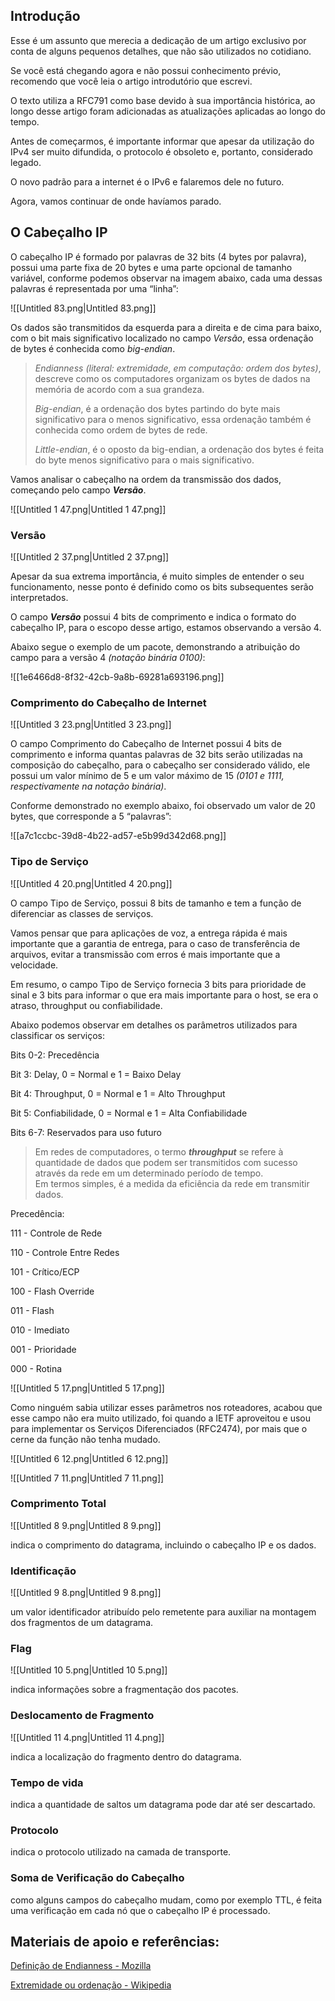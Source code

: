 ## Introdução

Esse é um assunto que merecia a dedicação de um artigo exclusivo por conta de alguns pequenos detalhes, que não são utilizados no cotidiano.

Se você está chegando agora e não possui conhecimento prévio, recomendo que você leia o artigo introdutório que escrevi.

O texto utiliza a RFC791 como base devido à sua importância histórica, ao longo desse artigo foram adicionadas as atualizações aplicadas ao longo do tempo.

Antes de começarmos, é importante informar que apesar da utilização do IPv4 ser muito difundida, o protocolo é obsoleto e, portanto, considerado legado.

O novo padrão para a internet é o IPv6 e falaremos dele no futuro.

Agora, vamos continuar de onde havíamos parado.

## O Cabeçalho IP

O cabeçalho IP é formado por palavras de 32 bits (4 bytes por palavra), possui uma parte fixa de 20 bytes e uma parte opcional de tamanho variável, conforme podemos observar na imagem abaixo, cada uma dessas palavras é representada por uma “linha”:

![[Untitled 83.png|Untitled 83.png]]

Os dados são transmitidos da esquerda para a direita e de cima para baixo, com o bit mais significativo localizado no campo _Versão_, essa ordenação de bytes é conhecida como _big-endian_.

> _Endianness (literal: extremidade, em computação: ordem dos bytes)_, descreve como os computadores organizam os bytes de dados na memória de acordo com a sua grandeza.  
>   
>   
> _Big-endian_, é a ordenação dos bytes partindo do byte mais significativo para o menos significativo, essa ordenação também é conhecida como ordem de bytes de rede.  
>   
>   
> _Little-endian_, é o oposto da big-endian, a ordenação dos bytes é feita do byte menos significativo para o mais significativo.

Vamos analisar o cabeçalho na ordem da transmissão dos dados, começando pelo campo **_Versão_**.

![[Untitled 1 47.png|Untitled 1 47.png]]

### Versão

![[Untitled 2 37.png|Untitled 2 37.png]]

Apesar da sua extrema importância, é muito simples de entender o seu funcionamento, nesse ponto é definido como os bits subsequentes serão interpretados.

O campo **_Versão_** possui 4 bits de comprimento e indica o formato do cabeçalho IP, para o escopo desse artigo, estamos observando a versão 4.

Abaixo segue o exemplo de um pacote, demonstrando a atribuição do campo para a versão 4 _(notação binária 0100)_:

![[1e6466d8-8f32-42cb-9a8b-69281a693196.png]]

### Comprimento do Cabeçalho de Internet

![[Untitled 3 23.png|Untitled 3 23.png]]

O campo Comprimento do Cabeçalho de Internet possui 4 bits de comprimento e informa quantas palavras de 32 bits serão utilizadas na composição do cabeçalho, para o cabeçalho ser considerado válido, ele possui um valor mínimo de 5 e um valor máximo de 15 _(0101 e 1111, respectivamente na notação binária)_.

Conforme demonstrado no exemplo abaixo, foi observado um valor de 20 bytes, que corresponde a 5 “palavras”:

![[a7c1ccbc-39d8-4b22-ad57-e5b99d342d68.png]]

### Tipo de Serviço

![[Untitled 4 20.png|Untitled 4 20.png]]

O campo Tipo de Serviço, possui 8 bits de tamanho e tem a função de diferenciar as classes de serviços.

Vamos pensar que para aplicações de voz, a entrega rápida é mais importante que a garantia de entrega, para o caso de transferência de arquivos, evitar a transmissão com erros é mais importante que a velocidade.

Em resumo, o campo Tipo de Serviço fornecia 3 bits para prioridade de sinal e 3 bits para informar o que era mais importante para o host, se era o atraso, throughput ou confiabilidade.

Abaixo podemos observar em detalhes os parâmetros utilizados para classificar os serviços:

Bits 0-2: Precedência

Bit 3: Delay, 0 = Normal e 1 = Baixo Delay

Bit 4: Throughput, 0 = Normal e 1 = Alto Throughput

Bit 5: Confiabilidade, 0 = Normal e 1 = Alta Confiabilidade

Bits 6-7: Reservados para uso futuro

> Em redes de computadores, o termo **_throughput_** se refere à quantidade de dados que podem ser transmitidos com sucesso através da rede em um determinado período de tempo.  
> Em termos simples, é a medida da eficiência da rede em transmitir dados.  

Precedência:

111 - Controle de Rede

110 - Controle Entre Redes

101 - Crítico/ECP

100 - Flash Override

011 - Flash

010 - Imediato

001 - Prioridade

000 - Rotina

![[Untitled 5 17.png|Untitled 5 17.png]]

Como ninguém sabia utilizar esses parâmetros nos roteadores, acabou que esse campo não era muito utilizado, foi quando a IETF aproveitou e usou para implementar os Serviços Diferenciados (RFC2474), por mais que o cerne da função não tenha mudado.

![[Untitled 6 12.png|Untitled 6 12.png]]

![[Untitled 7 11.png|Untitled 7 11.png]]

### Comprimento Total

![[Untitled 8 9.png|Untitled 8 9.png]]

indica o comprimento do datagrama, incluindo o cabeçalho IP e os dados.

### Identificação

![[Untitled 9 8.png|Untitled 9 8.png]]

um valor identificador atribuído pelo remetente para auxiliar na montagem dos fragmentos de um datagrama.

### Flag

![[Untitled 10 5.png|Untitled 10 5.png]]

indica informações sobre a fragmentação dos pacotes.

### Deslocamento de Fragmento

![[Untitled 11 4.png|Untitled 11 4.png]]

indica a localização do fragmento dentro do datagrama.

### Tempo de vida

indica a quantidade de saltos um datagrama pode dar até ser descartado.

### Protocolo

indica o protocolo utilizado na camada de transporte.

### Soma de Verificação do Cabeçalho
como alguns campos do cabeçalho mudam, como por exemplo TTL, é feita uma verificação em cada nó que o cabeçalho IP é processado.

## Materiais de apoio e referências:

[Definição de Endianness - Mozilla](https://developer.mozilla.org/pt-BR/docs/Glossary/Endianness)  

[Extremidade ou ordenação - Wikipedia](https://pt.wikipedia.org/wiki/Extremidade_(ordena%C3%A7%C3%A3o))
